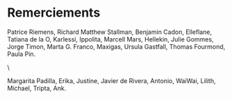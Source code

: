 # Remerciements

Patrice Riemens, Richard Matthew Stallman, Benjamin Cadon, Elleflane,
Tatiana de la O, Karlessi, Ippolita, Marcell Mars, Hellekin, Julie
Gommes, Jorge Timon, Marta G. Franco, Maxigas, Ursula Gastfall, Thomas
Fourmond, Paula Pin.

\ 

Margarita Padilla, Erika, Justine, Javier de Rivera, Antonio, WaiWai,
Lilith, Michael, Tripta, Ank.


